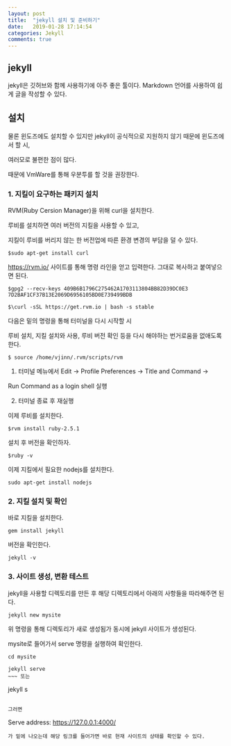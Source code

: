 ```yaml
---
layout: post
title:  "jekyll 설치 및 준비하기"
date:   2019-01-28 17:14:54
categories: Jekyll
comments: true
---
```


## jekyll

jekyll은 깃허브와 함께 사용하기에 아주 좋은 툴이다. Markdown 언어를 사용하여 쉽게 글을 작성할 수 있다.  

## 설치

물론 윈도즈에도 설치할 수 있지만 jekyll이 공식적으로 지원하지 않기 때문에 윈도즈에서 할 시,  

여러모로 불편한 점이 많다.  

때문에 VmWare를 통해 우분투를 할 것을 권장한다.

### 1. 지킬이 요구하는 패키지 설치
RVM(Ruby Cersion Manager)을 위해 curl을 설치한다.  

루비를 설치하면 여러 버전의 지킬을 사용할 수 있고,  

지킬이 루비를 버리지 않는 한 버전업에 따른 환경 변경의 부담을 덜 수 있다.  

~~~
$sudo apt-get install curl
~~~  


<https://rvm.io/> 사이트를 통해 명령 라인을 얻고 입력한다. 그대로 복사하고 붙여넣으면 된다.  

~~~
$gpg2 --recv-keys 409B6B1796C275462A1703113804BB82D39DC0E3 7D2BAF1CF37B13E2069D6956105BD0E739499BDB

$\curl -sSL https://get.rvm.io | bash -s stable
~~~  

다음은 밑의 명령을 통해 터미널을 다시 시작할 시  

루비 설치, 지킬 설치와 사용, 루비 버전 확인 등을 다시 해야하는 번거로움을 없애도록한다.  

~~~
$ source /home/vjinn/.rvm/scripts/rvm
~~~  

1. 터미널 메뉴에서 Edit -> Profile Preferences -> Title and Command ->  

Run Command as a login shell 실행  

2. 터미널 종료 후 재실행  

이제 루비를 설치한다.  

~~~
$rvm install ruby-2.5.1
~~~  

설치 후 버전을 확인하자.  

~~~
$ruby -v
~~~  

이제 지킬에서 필요한 nodejs를 설치한다.  

~~~
sudo apt-get install nodejs
~~~  

### 2. 지킬 설치 및 확인

바로 지킬을 설치한다.   

~~~
gem install jekyll
~~~  

버전을 확인한다.  

~~~
jekyll -v
~~~  

### 3. 사이트 생성, 변환 테스트

jekyll을 사용할 디렉토리를 만든 후 해당 디렉토리에서 아래의 사항들을 따라해주면 된다.  

~~~
jekyll new mysite
~~~  


위 명령을 통해 디렉토리가 새로 생성됨가 동시에 jekyll 사이트가 생성된다.  

mysite로 들어가서 serve 명령을 실행하여 확인한다.  

~~~
cd mysite
~~~  
~~~
jekyll serve
~~~ 또는 
~~~
jekyll s
~~~  

그러면 
~~~
Serve address: https://127.0.0.1:4000/
~~~
가 밑에 나오는데 해당 링크를 들어가면 바로 현재 사이트의 상태를 확인할 수 있다.  

